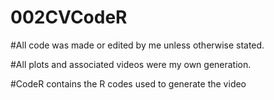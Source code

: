 # 002CVCodeR

#All code was made or edited by me unless otherwise stated.

#All plots and associated videos were my own generation.

#CodeR contains the R codes used to generate the video
